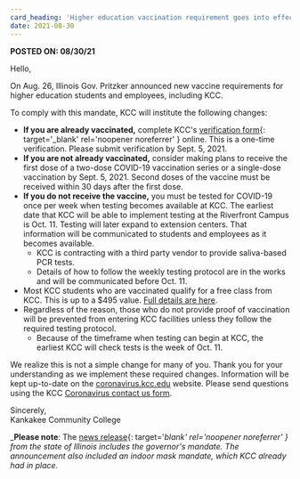 ```yaml
---
card_heading: 'Higher education vaccination requirement goes into effect Sept. 5'
date: 2021-08-30
---
```


**POSTED ON: 08/30/21**

Hello,

On Aug. 26, Illinois Gov. Pritzker announced new vaccine requirements for higher education students and employees, including KCC.

To comply with this mandate, KCC will institute the following changes:

- **If you are already vaccinated,** complete KCC's [verification form](https://form.jotform.com/212384579044965){: target='_blank' rel='noopener noreferrer' } online. This is a one-time verification. Please submit verification by Sept. 5, 2021.
- **If you are not already vaccinated,** consider making plans to receive the first dose of a two-dose COVID-19 vaccination series or a single-dose vaccination by Sept. 5, 2021. Second doses of the vaccine must be received within 30 days after the first dose.
- **If you do not receive the vaccine,** you must be tested for COVID-19 once per week when testing becomes available at KCC. The earliest date that KCC will be able to implement testing at the Riverfront Campus is Oct. 11. Testing will later expand to extension centers. That information will be communicated to students and employees as it becomes available.
  - KCC is contracting with a third party vendor to provide saliva-based PCR tests.
  - Details of how to follow the weekly testing protocol are in the works and will be communicated before Oct. 11.
- Most KCC students who are vaccinated qualify for a free class from KCC. This is up to a $495 value. [Full details are here](https://news.kcc.edu/2021/08/02/vaccinated-claim-a-free-class.html).
- Regardless of the reason, those who do not provide proof of vaccination will be prevented from entering KCC facilities unless they follow the required testing protocol. 
  - Because of the timeframe when testing can begin at KCC,  the earliest KCC will check tests is the week of Oct. 11.

We realize this is not a simple change for many of you. Thank you for your understanding as we implement these required changes. Information will be kept up-to-date on the [coronavirus.kcc.edu](https://coronavirus.kcc.edu) website. Please send questions using the KCC [Coronavirus contact us form](https://coronavirus.kcc.edu/contact-us/).

Sincerely, \
Kankakee Community College

_**Please note**: The [news release](https://www.illinois.gov/news/press-release.23808.html){: target='_blank' rel='noopener noreferrer' } from the state of Illinois includes the governor's mandate. The announcement also included an indoor mask mandate, which KCC already had in place._
